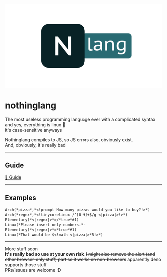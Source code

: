 <img src="nlang.png" alt="nothinglang" align="center">

# nothinglang
The most useless programming language ever with a complicated syntax  
and yes, everything is linux 🐧  
it's case-sensitive anyways  

Nothinglang compiles to JS, so JS errors also, obviously exist.  
And, obviously, it's really bad
___
## Guide
[📖 Guide](guide.md)

___
## Examples
```
Arch(*pizza*,*<!prompt How many pizzas would you like to buy?!>*)
Arch(*regex*,*<!tinycorelinux /^[0-9]+$/g <|pizza|>!>*)
Elementary(*<|regex|>*=/*true*#1)
Linux(*Please insert only numbers.*)
Elementary(*<|regex|>*=*true*#1)
Linux(*That would be $<!math <|pizza|>*5!>*)
```

___
More stuff soon  
**It's really bad so use at your own risk**. 
~~I might also remove the alert (and other browser-only stuff) part so it works on non-browsers~~ apparently deno supports those stuff  
PRs/issues are welcome :D
